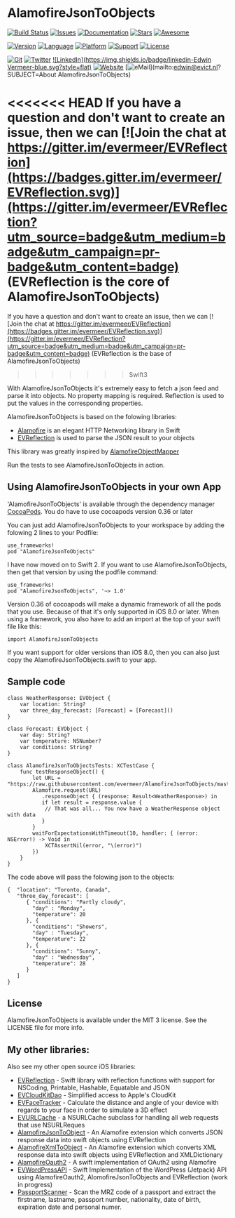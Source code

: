 # AlamofireJsonToObjects

<!---
 [![Circle CI](https://img.shields.io/circleci/project/evermeer/AlamofireJsonToObjects.svg?style=flat)](https://circleci.com/gh/evermeer/AlamofireJsonToObjects)
 -->
[![Build Status](https://travis-ci.org/evermeer/AlamofireJsonToObjects.svg?branch=master)](https://travis-ci.org/evermeer/AlamofireJsonToObjects)
[![Issues](https://img.shields.io/github/issues-raw/evermeer/AlamofireJsonToObjects.svg?style=flat)](https://github.com/evermeer/AlamofireJsonToObjects/issues)
[![Documentation](https://img.shields.io/badge/documented-100%-brightgreen.svg?style=flat)](http://cocoadocs.org/docsets/AlamofireJsonToObjects)
[![Stars](https://img.shields.io/github/stars/evermeer/AlamofireJsonToObjects.svg?style=flat)](https://github.com/evermeer/AlamofireJsonToObjects/stargazers)
[![Awesome](https://cdn.rawgit.com/sindresorhus/awesome/d7305f38d29fed78fa85652e3a63e154dd8e8829/media/badge.svg)](https://github.com/matteocrippa/awesome-swift#json)

[![Version](https://img.shields.io/cocoapods/v/AlamofireJsonToObjects.svg?style=flat)](http://cocoadocs.org/docsets/AlamofireJsonToObjects)
[![Language](https://img.shields.io/badge/language-swift2-f48041.svg?style=flat)](https://developer.apple.com/swift)
[![Platform](https://img.shields.io/cocoapods/p/AlamofireJsonToObjects.svg?style=flat)](http://cocoadocs.org/docsets/AlamofireJsonToObjects)
[![Support](https://img.shields.io/badge/support-iOS%208%2B%20|%20OSX%2010.9+%20|%20WOS%202+-blue.svg?style=flat)](https://www.apple.com/nl/ios/)
[![License](https://img.shields.io/cocoapods/l/AlamofireJsonToObjects.svg?style=flat)](http://cocoadocs.org/docsets/AlamofireJsonToObjects)

[![Git](https://img.shields.io/badge/GitHub-evermeer-blue.svg?style=flat)](https://github.com/evermeer)
[![Twitter](https://img.shields.io/badge/twitter-@evermeer-blue.svg?style=flat)](http://twitter.com/evermeer)
[![LinkedIn](https://img.shields.io/badge/linkedin-Edwin Vermeer-blue.svg?style=flat)](http://nl.linkedin.com/in/evermeer/en)
[![Website](https://img.shields.io/badge/website-evict.nl-blue.svg?style=flat)](http://evict.nl)
[![eMail](https://img.shields.io/badge/email-edwin@evict.nl-blue.svg?style=flat)](mailto:edwin@evict.nl?SUBJECT=About AlamofireJsonToObjects)

<<<<<<< HEAD
If you have a question and don't want to create an issue, then we can [![Join the chat at https://gitter.im/evermeer/EVReflection](https://badges.gitter.im/evermeer/EVReflection.svg)](https://gitter.im/evermeer/EVReflection?utm_source=badge&utm_medium=badge&utm_campaign=pr-badge&utm_content=badge) (EVReflection is the core of AlamofireJsonToObjects)
=======
If you have a question and don't want to create an issue, then we can [![Join the chat at https://gitter.im/evermeer/EVReflection](https://badges.gitter.im/evermeer/EVReflection.svg)](https://gitter.im/evermeer/EVReflection?utm_source=badge&utm_medium=badge&utm_campaign=pr-badge&utm_content=badge) (EVReflection is the base of AlamofireJsonToObjects)
>>>>>>> Swift3

With AlamofireJsonToObjects it's extremely easy to fetch a json feed and parse it into objects. No property mapping is required. Reflection is used to put the values in the corresponding properties.

AlamofireJsonToObjects is based on the folowing libraries:
- [Alamofire](https://github.com/Alamofire/Alamofire) is an elegant HTTP Networking library in Swift
- [EVReflection](https://github.com/evermeer/EVReflection) is used to parse the JSON result to your objects

This library was greatly inspired by [AlamofireObjectMapper](https://github.com/tristanhimmelman/AlamofireObjectMapper)

Run the tests to see AlamofireJsonToObjects in action.

## Using AlamofireJsonToObjects in your own App 

'AlamofireJsonToObjects' is available through the dependency manager [CocoaPods](http://cocoapods.org). 
You do have to use cocoapods version 0.36 or later

You can just add AlamofireJsonToObjects to your workspace by adding the folowing 2 lines to your Podfile:

```
use_frameworks!
pod "AlamofireJsonToObjects"
```

I have now moved on to Swift 2. If you want to use AlamofireJsonToObjects, then get that version by using the podfile command:
```
use_frameworks!
pod "AlamofireJsonToObjects", '~> 1.0'
```

Version 0.36 of cocoapods will make a dynamic framework of all the pods that you use. Because of that it's only supported in iOS 8.0 or later. When using a framework, you also have to add an import at the top of your swift file like this:

```
import AlamofireJsonToObjects
```

If you want support for older versions than iOS 8.0, then you can also just copy the AlamofireJsonToObjects.swift  to your app. 


## Sample code

```
class WeatherResponse: EVObject {
    var location: String?
    var three_day_forecast: [Forecast] = [Forecast]()
}

class Forecast: EVObject {
    var day: String?
    var temperature: NSNumber?
    var conditions: String?
}

class AlamofireJsonToObjectsTests: XCTestCase {
    func testResponseObject() {
        let URL = "https://raw.githubusercontent.com/evermeer/AlamofireJsonToObjects/master/AlamofireJsonToObjectsTests/sample_json"
        Alamofire.request(URL)
           .responseObject { (response: Result<WeatherResponse>) in
           if let result = response.value {
            // That was all... You now have a WeatherResponse object with data
           }
        }
        waitForExpectationsWithTimeout(10, handler: { (error: NSError!) -> Void in
            XCTAssertNil(error, "\(error)")
        })
    }
}
```

The code above will pass the folowing json to the objects:

```
{  "location": "Toronto, Canada",    
   "three_day_forecast": [
      { "conditions": "Partly cloudy",
        "day" : "Monday",
        "temperature": 20 
      }, { 
        "conditions": "Showers",
        "day" : "Tuesday",
        "temperature": 22 
      }, { 
        "conditions": "Sunny",
        "day" : "Wednesday",
        "temperature": 28 
      }
   ]
}
```

## License

AlamofireJsonToObjects is available under the MIT 3 license. See the LICENSE file for more info.

## My other libraries:
Also see my other open source iOS libraries:

- [EVReflection](https://github.com/evermeer/EVReflection) - Swift library with reflection functions with support for NSCoding, Printable, Hashable, Equatable and JSON 
- [EVCloudKitDao](https://github.com/evermeer/EVCloudKitDao) - Simplified access to Apple's CloudKit
- [EVFaceTracker](https://github.com/evermeer/EVFaceTracker) - Calculate the distance and angle of your device with regards to your face in order to simulate a 3D effect
- [EVURLCache](https://github.com/evermeer/EVURLCache) - a NSURLCache subclass for handling all web requests that use NSURLReques
- [AlamofireJsonToObject](https://github.com/evermeer/AlamofireJsonToObjects) - An Alamofire extension which converts JSON response data into swift objects using EVReflection
- [AlamofireXmlToObject](https://github.com/evermeer/AlamofireXmlToObjects) - An Alamofire extension which converts XML response data into swift objects using EVReflection and XMLDictionary
- [AlamofireOauth2](https://github.com/evermeer/AlamofireOauth2) - A swift implementation of OAuth2 using Alamofire
- [EVWordPressAPI](https://github.com/evermeer/EVWordPressAPI) - Swift Implementation of the WordPress (Jetpack) API using AlamofireOauth2, AlomofireJsonToObjects and EVReflection (work in progress)
- [PassportScanner](https://github.com/evermeer/PassportScanner) - Scan the MRZ code of a passport and extract the firstname, lastname, passport number, nationality, date of birth, expiration date and personal numer.
